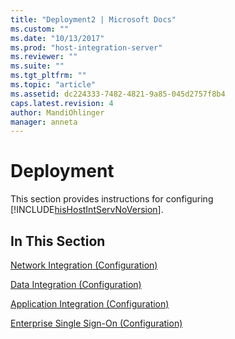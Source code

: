 ```yaml
---
title: "Deployment2 | Microsoft Docs"
ms.custom: ""
ms.date: "10/13/2017"
ms.prod: "host-integration-server"
ms.reviewer: ""
ms.suite: ""
ms.tgt_pltfrm: ""
ms.topic: "article"
ms.assetid: dc224333-7482-4821-9a85-045d2757f8b4
caps.latest.revision: 4
author: MandiOhlinger
manager: anneta
---
```

# Deployment
This section provides instructions for configuring [!INCLUDE[hisHostIntServNoVersion](../core/includes/hishostintservnoversion-md.md)].  
  
## In This Section  
 [Network Integration (Configuration)](../core/network-integration-configuration.md)  
  
 [Data Integration (Configuration)](../core/data-integration-configuration.md)  
  
 [Application Integration (Configuration)](../core/application-integration-configuration.md)  
  
 [Enterprise Single Sign-On (Configuration)](../core/enterprise-single-sign-on-configuration.md)